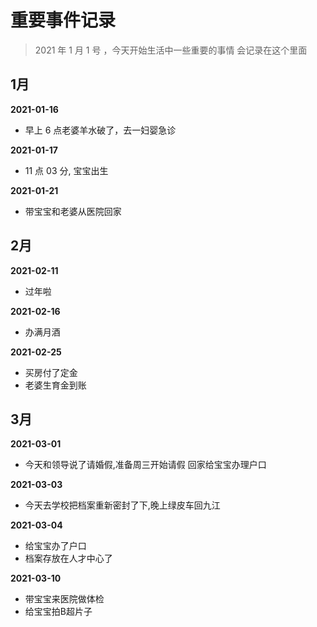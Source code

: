 # 重要事件记录

> 2021 年 1 月 1 号 ，今天开始生活中一些重要的事情 会记录在这个里面  



## 1月

**2021-01-16**

- 早上 6 点老婆羊水破了，去一妇婴急诊

**2021-01-17**

- 11 点 03 分, 宝宝出生

**2021-01-21**

- 带宝宝和老婆从医院回家

## 2月

**2021-02-11**

- 过年啦

**2021-02-16**

- 办满月酒

**2021-02-25**

- 买房付了定金
- 老婆生育金到账

## 3月

**2021-03-01**

- 今天和领导说了请婚假,准备周三开始请假 回家给宝宝办理户口

**2021-03-03**

- 今天去学校把档案重新密封了下,晚上绿皮车回九江

**2021-03-04**

- 给宝宝办了户口
- 档案存放在人才中心了

**2021-03-10**

- 带宝宝来医院做体检
- 给宝宝拍B超片子
